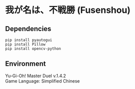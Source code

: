 # 我が名は、不戦勝 (Fusenshou)

## Dependencies
```
pip install pyautogui
pip install Pillow
pip install opencv-python
```
## Environment
Yu-Gi-Oh! Master Duel v.1.4.2  
Game Language: Simplified Chinese
